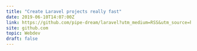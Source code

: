 ```yaml
---
title: "Create Laravel projects really fast"
date: 2019-06-10T14:07:00Z
link: https://github.com/pipe-dream/laravel?utm_medium=RSS&utm_source=hune
site: github.com
topic: Webdev
draft: false
---
```

